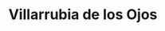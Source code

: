 ---
title: Villarrubia de los Ojos
url: /villarrubia-de-los-ojos/
latitude: 39.218
longitude: -3.607
---